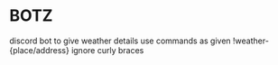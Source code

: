 # BOTZ
discord bot to give weather details
use commands as given
!weather-{place/address}   ignore curly braces
